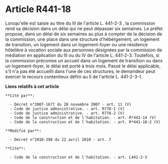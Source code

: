 # Article R441-18

Lorsqu'elle est saisie au titre du III de l'article 
L. 441-2-3
, la commission rend sa décision dans un délai qui ne peut dépasser six semaines. Le préfet propose, dans un délai de six
semaines au plus à compter de la décision de la commission, une place dans une structure d'hébergement, un logement de
transition, un logement dans un logement-foyer ou une résidence hôtelière à vocation sociale aux personnes désignées par la
commission de médiation en application du III ou du IV de l'article L. 441-2-3. Toutefois, si la commission préconise un
accueil dans un logement de transition ou dans un logement-foyer, le délai est porté à trois mois. Passé le délai applicable,
s'il n'a pas été accueilli dans l'une de ces structures, le demandeur peut exercer le recours contentieux défini au II de
l'article L. 441-2-3-1.

**Liens relatifs à cet article**

	**Cité par**:

	  - Décret n°2007-1677 du 28 novembre 2007 - art. 11 (V)
	  - Code de justice administrative. - art. R778-1 (V)
	  - Code de justice administrative. - art. R778-2 (V)
	  - Code de la construction et de l'habitation. - art. R*441-14 (V)
	  - Code de la construction et de l'habitation. - art. R*441-18-2 (V)

	**Modifié par**:

	  - Décret n°2010-398 du 22 avril 2010 - art. 7

	**Cite**:

	  - Code de la construction et de l'habitation. - art. L441-2-3
